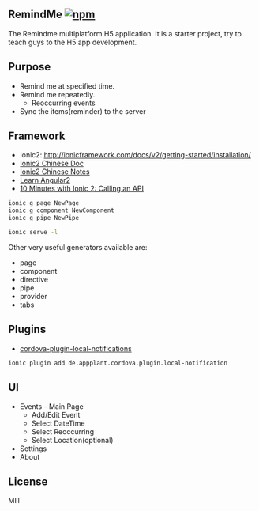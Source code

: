 ## RemindMe [![npm][npm-svg]][npm]

[npm]: https://npmjs.org/package/remindme
[npm-svg]: https://img.shields.io/npm/v/remindme.svg
[npm-download-svg]: https://img.shields.io/npm/dm/remindme.svg
[npm-license-svg]: https://img.shields.io/npm/l/remindme.svg
[travis-svg]: https://travis-ci.org/snowyu/remindme.js.svg?branch=master
[travis]: http://travis-ci.org/snowyu/remindme.js
[codeclimate-svg]: https://codeclimate.com/github/snowyu/remindme.js/badges/gpa.svg
[codeclimate]: https://codeclimate.com/github/snowyu/remindme.js
[codeclimate-test-svg]: https://codeclimate.com/github/snowyu/remindme.js/badges/coverage.svg
[codeclimate-test]: https://codeclimate.com/github/snowyu/remindme.js/coverage

The Remindme multiplatform H5 application.
It is a starter project, try to teach guys to the H5 app development.


## Purpose

* Remind me at specified time.
* Remind me repeatedly.
  * Reoccurring events
* Sync the items(reminder) to the server

## Framework

* Ionic2: http://ionicframework.com/docs/v2/getting-started/installation/
* [Ionic2 Chinese Doc](https://github.com/XueRainey/ionic2)
* [Ionic2 Chinese Notes](http://www.cnblogs.com/greyzeng/p/5532323.html)
* [Learn Angular2](http://learnangular2.com/)
* [10 Minutes with Ionic 2: Calling an API](http://blog.ionic.io/10-minutes-with-ionic-2-calling-an-api/)

```bash
ionic g page NewPage
ionic g component NewComponent
ionic g pipe NewPipe

ionic serve -l
```

Other very useful generators available are:

* page
* component
* directive
* pipe
* provider
* tabs

## Plugins

* [cordova-plugin-local-notifications](https://github.com/katzer/cordova-plugin-local-notifications)

```
ionic plugin add de.appplant.cordova.plugin.local-notification
```

## UI

* Events - Main Page
  * Add/Edit Event
  * Select DateTime
  * Select Reoccurring
  * Select Location(optional)
* Settings
* About

## License

MIT

